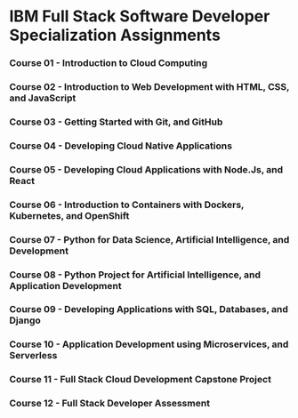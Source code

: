 # **IBM Full Stack Software Developer Specialization Assignments**

### Course 01 - Introduction to Cloud Computing
### Course 02 - Introduction to Web Development with HTML, CSS, and JavaScript
### Course 03 - Getting Started with Git, and GitHub
### Course 04 - Developing Cloud Native Applications 
### Course 05 - Developing Cloud Applications with Node.Js, and React
### Course 06 - Introduction to Containers with Dockers, Kubernetes, and OpenShift
### Course 07 - Python for Data Science, Artificial Intelligence, and Development
### Course 08 - Python Project for Artificial Intelligence, and Application Development
### Course 09 - Developing Applications with SQL, Databases, and Django
### Course 10 - Application Development using Microservices, and Serverless
### Course 11 - Full Stack Cloud Development Capstone Project
### Course 12 - Full Stack Developer Assessment
